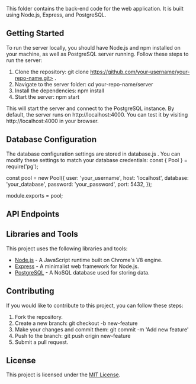 This folder contains the back-end code for the web application. It is built using Node.js, Express, and PostgreSQL.

## Getting Started

To run the server locally, you should have Node.js and npm installed on your machine, as well as PostgreSQL server running. Follow these steps to run the server:

1. Clone the repository: git clone https://github.com/your-username/your-repo-name.git> .
2. Navigate to the server folder: cd your-repo-name/server
3. Install the dependencies: npm install
4. Start the server: npm start

This will start the server and connect to the PostgreSQL instance. By default, the server runs on http://localhost:4000. You can test it by visiting http://localhost:4000 in your browser.

## Database Configuration

The database configuration settings are stored in database.js . You can modify these settings to match your database credentials:
const { Pool } = require('pg');

const pool = new Pool({
user: 'your_username',
host: 'localhost',
database: 'your_database',
password: 'your_password',
port: 5432,
});

module.exports = pool;

## API Endpoints

## Libraries and Tools

This project uses the following libraries and tools:

- [Node.js](https://nodejs.org/en/) - A JavaScript runtime built on Chrome's V8 engine.
- [Express](https://expressjs.com/) - A minimalist web framework for Node.js.
- [PostgreSQL](https://www.enterprisedb.com/) - A NoSQL database used for storing data.

## Contributing

If you would like to contribute to this project, you can follow these steps:

1. Fork the repository.
2. Create a new branch: git checkout -b new-feature
3. Make your changes and commit them: git commit -m 'Add new feature'
4. Push to the branch: git push origin new-feature
5. Submit a pull request.

## License

This project is licensed under the [MIT License](LICENSE).
